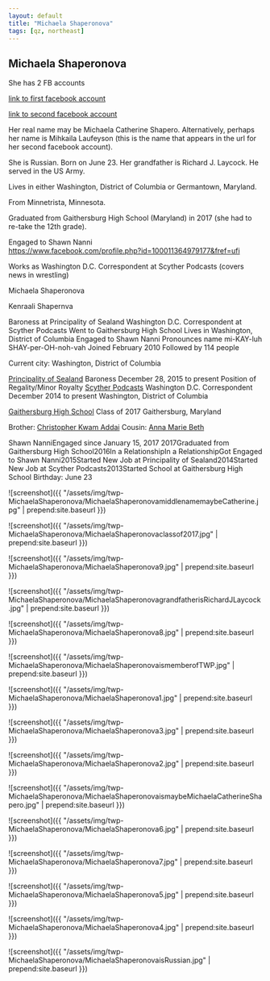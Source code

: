 ```yaml
---
layout: default
title: "Michaela Shaperonova"
tags: [qz, northeast]
---
```



## Michaela Shaperonova

She has 2 FB accounts

[link to first facebook account](https://www.facebook.com/100000681173920)

[link to second facebook account](https://www.facebook.com/100008126917671)

Her real name may be Michaela Catherine Shapero. Alternatively, perhaps her name is Mihkaila Laufeyson (this is the name that appears in the url for her second facebook account).

She is Russian. Born on June 23. Her grandfather is Richard J. Laycock. He served in the US Army.

Lives in either Washington, District of Columbia or Germantown, Maryland.

From Minnetrista, Minnesota.

Graduated from Gaithersburg High School (Maryland) in 2017 (she had to re-take the 12th grade).

Engaged to Shawn Nanni  
https://www.facebook.com/profile.php?id=100011364979177&fref=ufi

Works as Washington D.C. Correspondent at Scyther Podcasts (covers news in wrestling)



 Michaela Shaperonova

 Kenraali Shapernva


 Baroness at Principality of Sealand Washington D.C. Correspondent at Scyther Podcasts Went to Gaithersburg High School Lives in Washington, District of Columbia Engaged to Shawn Nanni Pronounces name mi-KAY-luh SHAY-per-OH-noh-vah Joined February 2010 Followed by 114 people

Current city: Washington, District of Columbia

[Principality of Sealand](https://www.facebook.com/PrincipalityOfSealand/) Baroness  December 28, 2015 to present Position of Regality/Minor Royalty
[Scyther Podcasts](https://www.facebook.com/ScytherInc/) Washington D.C. Correspondent  December 2014 to present  Washington, District of Columbia

[Gaithersburg High School](https://www.facebook.com/pages/Gaithersburg-High-School/112727228738919) Class of 2017  Gaithersburg, Maryland

Brother: [Christopher Kwam Addai](https://facebook.com/100003685935811)
Cousin: [Anna Marie Beth](https://facebook.com/100006360407658)

Shawn NanniEngaged since January 15, 2017
2017Graduated from Gaithersburg High School2016In a RelationshipIn a RelationshipGot Engaged to Shawn Nanni2015Started New Job at Principality of Sealand2014Started New Job at Scyther Podcasts2013Started School at Gaithersburg High School
Birthday: June 23




![screenshot]({{ "/assets/img/twp-MichaelaShaperonova/MichaelaShaperonovamiddlenamemaybeCatherine.jpg" | prepend:site.baseurl }})


![screenshot]({{ "/assets/img/twp-MichaelaShaperonova/MichaelaShaperonovaclassof2017.jpg" | prepend:site.baseurl }})


![screenshot]({{ "/assets/img/twp-MichaelaShaperonova/MichaelaShaperonova9.jpg" | prepend:site.baseurl }})


![screenshot]({{ "/assets/img/twp-MichaelaShaperonova/MichaelaShaperonovagrandfatherisRichardJLaycock.jpg" | prepend:site.baseurl }})


![screenshot]({{ "/assets/img/twp-MichaelaShaperonova/MichaelaShaperonova8.jpg" | prepend:site.baseurl }})


![screenshot]({{ "/assets/img/twp-MichaelaShaperonova/MichaelaShaperonovaismemberofTWP.jpg" | prepend:site.baseurl }})


![screenshot]({{ "/assets/img/twp-MichaelaShaperonova/MichaelaShaperonova1.jpg" | prepend:site.baseurl }})


![screenshot]({{ "/assets/img/twp-MichaelaShaperonova/MichaelaShaperonova3.jpg" | prepend:site.baseurl }})


![screenshot]({{ "/assets/img/twp-MichaelaShaperonova/MichaelaShaperonova2.jpg" | prepend:site.baseurl }})


![screenshot]({{ "/assets/img/twp-MichaelaShaperonova/MichaelaShaperonovaismaybeMichaelaCatherineShapero.jpg" | prepend:site.baseurl }})


![screenshot]({{ "/assets/img/twp-MichaelaShaperonova/MichaelaShaperonova6.jpg" | prepend:site.baseurl }})


![screenshot]({{ "/assets/img/twp-MichaelaShaperonova/MichaelaShaperonova7.jpg" | prepend:site.baseurl }})


![screenshot]({{ "/assets/img/twp-MichaelaShaperonova/MichaelaShaperonova5.jpg" | prepend:site.baseurl }})


![screenshot]({{ "/assets/img/twp-MichaelaShaperonova/MichaelaShaperonova4.jpg" | prepend:site.baseurl }})


![screenshot]({{ "/assets/img/twp-MichaelaShaperonova/MichaelaShaperonovaisRussian.jpg" | prepend:site.baseurl }})
